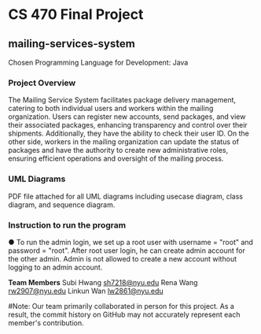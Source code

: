 # CS 470 Final Project

## mailing-services-system
Chosen Programming Language for Development: Java

### Project Overview
The Mailing Service System facilitates package delivery management, catering to both individual users and workers within the mailing organization. Users can register new accounts, send packages, and view their associated packages, enhancing transparency and control over their shipments. Additionally, they have the ability to check their user ID. On the other side, workers in the mailing organization can update the status of packages and have the authority to create new administrative roles, ensuring efficient operations and oversight of the mailing process.

### UML Diagrams
PDF file attached for all UML diagrams including usecase diagram, class diagram, and sequence diagram.

### Instruction to run the program
● To run the admin login, we set up a root user with username = "root" and password = "root". After root user login, he can create admin account for the other admin. Admin is not allowed to create a new account without logging to an admin account.

**Team Members**
Subi Hwang sh7218@nyu.edu 
Rena Wang rw2907@nyu.edu 
Linkun Wan lw2861@nyu.edu 

#Note: Our team primarily collaborated in person for this project. As a result, the commit history on GitHub may not accurately represent each member's contribution.
